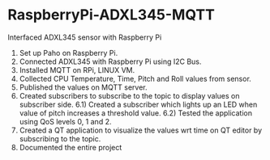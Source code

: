 # RaspberryPi-ADXL345-MQTT
Interfaced ADXL345 sensor with Raspberry Pi

1) Set up Paho on Raspberry Pi.
2) Connected ADXL345 with Raspberry Pi using I2C Bus.
3) Installed MQTT on RPi, LINUX VM.
4) Collected CPU Temperature, Time, Pitch and Roll values from sensor.
5) Published the values on MQTT server.
6) Created subscribers to subscribe to the topic to display values on subscriber side.
  6.1) Created a subscriber which lights up an LED when value of pitch increases a threshold value.
  6.2) Tested the application using QoS levels 0, 1 and 2.
7) Created a QT application to visualize the values wrt time on QT editor by subscribing to the topic.
8) Documented the entire project 
